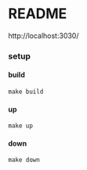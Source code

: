 # README
http://localhost:3030/

### setup

#### build
`make build`

#### up
`make up`

#### down 
`make down`


